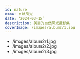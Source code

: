 ```yaml
---
id: nature
name: 自然风光
date: ‘2024-03-15’
description: 美丽的自然风光摄影集
coverImage: /images/album2/1.jpg
---
```

- /images/album2/1.jpg
- /images/album2/2.jpg
- /images/album2/3.jpg